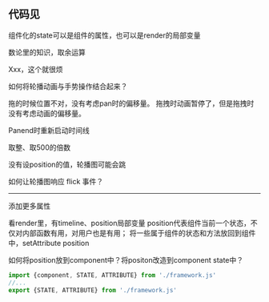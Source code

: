 
代码见
---

组件化的state可以是组件的属性，也可以是render的局部变量

数论里的知识，取余运算

Xxx，这个就很烦

如何将轮播动画与手势操作结合起来？

拖的时候位置不对，没有考虑pan时的偏移量。
拖拽时动画暂停了，但是拖拽时没有考虑动画的偏移量。

Panend时重新启动时间线

取整、取500的倍数

没有设position的值，轮播图可能会跳

如何让轮播图响应 flick 事件？


---

添加更多属性

看render里，有timeline、position局部变量
position代表组件当前一个状态，不仅对内部函数有用，对用户也是有用；
将一些属于组件的状态和方法放回到组件中，setAttribute position

如何将position放到component中？将positon改造到component state中？

```js
import {component, STATE, ATTRIBUTE} from './framework.js'
//...
export {STATE, ATTRIBUTE} from './framework.js'

```
